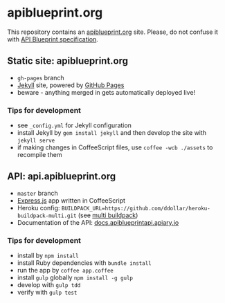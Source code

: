 # apiblueprint.org

This repository contains an [apiblueprint.org](http://apiblueprint.org) site. Please, do not confuse it with [API Blueprint specification](https://github.com/apiaryio/api-blueprint/).

## Static site: apiblueprint.org

- `gh-pages` branch
- [Jekyll](http://jekyllrb.com/) site, powered by [GitHub Pages](https://pages.github.com/)
- beware - anything merged in gets automatically deployed live!

### Tips for development

- see `_config.yml` for Jekyll configuration
- install Jekyll by `gem install jekyll` and then develop the site with `jekyll serve`
- if making changes in CoffeeScript files, use `coffee -wcb ./assets` to recompile them

## API: api.apiblueprint.org

- `master` branch
- [Express.js](http://expressjs.com/) app written in CoffeeScript
- Heroku config: `BUILDPACK_URL=https://github.com/ddollar/heroku-buildpack-multi.git` (see [multi buildpack](https://github.com/ddollar/heroku-buildpack-multi/))
- Documentation of the API: [docs.apiblueprintapi.apiary.io](http://docs.apiblueprintapi.apiary.io/)

### Tips for development

- install by `npm install`
- install Ruby dependencies with `bundle install`
- run the app by `coffee app.coffee`
- install `gulp` globally `npm install -g gulp`
- develop with `gulp tdd`
- verify with `gulp test`
